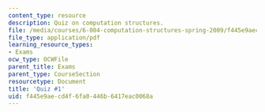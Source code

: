 ```yaml
---
content_type: resource
description: Quiz on computation structures.
file: /media/courses/6-004-computation-structures-spring-2009/f445e9aecd4f6fa0446b6417eac0068a_MIT6_004s09_quiz01.pdf
file_type: application/pdf
learning_resource_types:
- Exams
ocw_type: OCWFile
parent_title: Exams
parent_type: CourseSection
resourcetype: Document
title: 'Quiz #1'
uid: f445e9ae-cd4f-6fa0-446b-6417eac0068a
---
```

